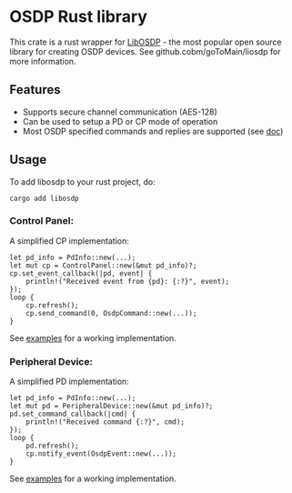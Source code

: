 # OSDP Rust library

This crate is a rust wrapper for [LibOSDP][1] - the most popular open source
library for creating OSDP devices. See github.cobm/goToMain/liosdp for more
information.

## Features

  - Supports secure channel communication (AES-128)
  - Can be used to setup a PD or CP mode of operation
  - Most OSDP specified commands and replies are supported (see [doc][3])

## Usage

To add libosdp to your rust project, do:

```
cargo add libosdp
```

### Control Panel:

A simplified CP implementation:

```
let pd_info = PdInfo::new(...);
let mut cp = ControlPanel::new(&mut pd_info)?;
cp.set_event_callback(|pd, event| {
    println!("Received event from {pd}: {:?}", event);
});
loop {
    cp.refresh();
    cp.send_command(0, OsdpCommand::new(...));
}
```

See [examples][2] for a working implementation.

### Peripheral Device:

A simplified PD implementation:

```
let pd_info = PdInfo::new(...);
let mut pd = PeripheralDevice::new(&mut pd_info)?;
pd.set_command_callback(|cmd| {
    println!("Received command {:?}", cmd);
});
loop {
    pd.refresh();
    cp.notify_event(OsdpEvent::new(...));
}
```

See [examples][2] for a working implementation.

[1]: https://github.cobm/goToMain/liosdp
[2]: https://github.com/goToMain/libosdp/blob/master/rust/examples
[3]: https://libosdp.sidcha.dev/protocol/commands-and-replies
